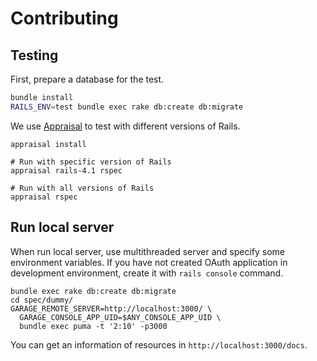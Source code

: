 # Contributing

## Testing

First, prepare a database for the test.

```sh
bundle install
RAILS_ENV=test bundle exec rake db:create db:migrate
```

We use [Appraisal](https://github.com/thoughtbot/appraisal) to test with different versions of Rails.

```
appraisal install

# Run with specific version of Rails
appraisal rails-4.1 rspec

# Run with all versions of Rails
appraisal rspec
```

## Run local server

When run local server, use multithreaded server and specify some environment variables.
If you have not created OAuth application in development environment, create it with
`rails console` command.

```
bundle exec rake db:create db:migrate
cd spec/dummy/
GARAGE_REMOTE_SERVER=http://localhost:3000/ \
  GARAGE_CONSOLE_APP_UID=$ANY_CONSOLE_APP_UID \
  bundle exec puma -t '2:10' -p3000
```

You can get an information of resources in `http://localhost:3000/docs`.
